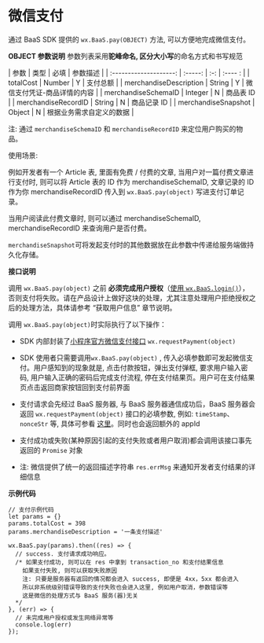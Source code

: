 # 微信支付

通过 BaaS SDK 提供的 `wx.BaaS.pay(OBJECT)` 方法, 可以方便地完成微信支付。

**OBJECT 参数说明**
参数列表采用**驼峰命名, 区分大小写**的命名方式和书写规范

|           参数          |   类型  | 必填 | 参数描述 |
| :--------------------: | :-----: | :-: | :---- : |
|      totalCost         | Number  |  Y  | 支付总额 |
| merchandiseDescription | String  |  Y  | 微信支付凭证-商品详情的内容 |
|   merchandiseSchemaID  | Integer |  N  | 商品表 ID |
|   merchandiseRecordID  | String  |  N  | 商品记录 ID |
|   merchandiseSnapshot  | Object  |  N  | 根据业务需求自定义的数据 |

注: 通过 `merchandiseSchemaID` 和 `merchandiseRecordID` 来定位用户购买的物品。

使用场景:

例如开发者有一个 Article 表, 里面有免费 / 付费的文章, 当用户对一篇付费文章进行支付时, 则可以将 Article 表的 ID 作为 merchandiseSchemaID, 文章记录的 ID 作为你 merchandiseRecordID 传入到 `wx.BaaS.pay(object)` 写进支付订单记录。

当用户阅读此付费文章时, 则可以通过 merchandiseSchemaID, merchandiseRecordID 来查询用户是否付费。

`merchandiseSnapshot`可将发起支付时的其他数据放在此参数中传递给服务端做持久化存储。

**接口说明**

调用 `wx.BaaS.pay(object)` 之前 **必须完成用户授权**（[使用 `wx.BaaS.login()`](../user/sign-in.md)），否则支付将失败。请在产品设计上做好这块的处理，尤其注意处理用户拒绝授权之后的处理方法，具体请参考 “获取用户信息” 章节说明。

调用 `wx.BaaS.pay(object)`时实际执行了以下操作：

- SDK 内部封装了[小程序官方微信支付接口](https://mp.weixin.qq.com/debug/wxadoc/dev/api/api-pay.html#wxrequestpaymentobject) `wx.requestPayment(object)`

- SDK 使用者只需要调用`wx.BaaS.pay(object)` , 传入必填参数即可发起微信支付。用户感知到的现象就是, 点击付款按钮，弹出支付弹框, 要求用户输入密码, 用户输入正确的密码后完成支付流程, 停在支付结果页。用户可在支付结果页点击返回商家按钮回到支付前界面

- 支付请求会先经过 BaaS 服务器, 与 BaaS 服务器通信成功后，BaaS 服务器会返回 `wx.requestPayment(object)` 接口的必填参数, 例如: `timeStamp`、`nonceStr` 等, 具体可参看 [这里](https://mp.weixin.qq.com/debug/wxadoc/dev/api/api-pay.html#wxrequestpaymentobject)。同时也会返回额外的 appId

- 支付成功或失败(某种原因引起的支付失败或者用户取消)都会调用该接口事先返回的 `Promise` 对象

- 注: 微信提供了统一的返回描述字符串 `res.errMsg` 来通知开发者支付结果的详细信息


**示例代码**

```
// 支付示例代码
let params = {}
params.totalCost = 398
params.merchandiseDescription = '一条支付描述'

wx.BaaS.pay(params).then((res) => {
  // success. 支付请求成功响应。
  /* 如果支付成功, 则可以在 res 中拿到 transaction_no 和支付结果信息
    如果支付失败, 则可以获取失败原因
    注: 只要是服务器有返回的情况都会进入 success, 即便是 4xx，5xx 都会进入
    所以非系统级别错误导致的支付失败也会进入这里, 例如用户取消，参数错误等
    这是微信的处理方式与 BaaS 服务(器)无关
  */
}, (err) => {
  // 未完成用户授权或发生网络异常等
  console.log(err)
});
```
